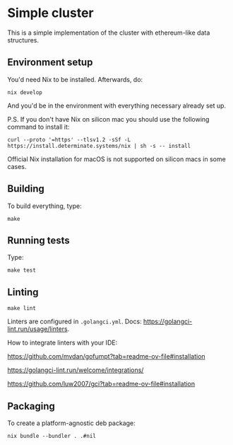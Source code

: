 # Simple cluster

This is a simple implementation of the cluster with ethereum-like data structures.


## Environment setup

You'd need Nix to be installed.
Afterwards, do:

```
nix develop
```

And you'd be in the environment with everything necessary already set up.

P.S. If you don't have Nix on silicon mac you should use the following command to install it:

```
curl --proto '=https' --tlsv1.2 -sSf -L https://install.determinate.systems/nix | sh -s -- install
```

Official Nix installation for macOS is not supported on silicon macs in some cases.

## Building

To build everything, type:

```
make
```

## Running tests

Type:

```
make test
```

## Linting

```
make lint
```

Linters are configured in `.golangci.yml`. Docs: https://golangci-lint.run/usage/linters.

How to integrate linters with your IDE:

https://github.com/mvdan/gofumpt?tab=readme-ov-file#installation

https://golangci-lint.run/welcome/integrations/

https://github.com/luw2007/gci?tab=readme-ov-file#installation

## Packaging

To create a platform-agnostic deb package:

```
nix bundle --bundler . .#nil
```
